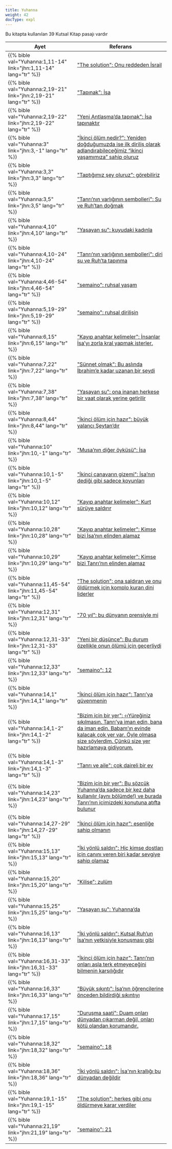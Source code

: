 ```yaml
---
title: Yuhanna
weight: 42
docType: expl
---
```


Bu kitapta kullanılan 39 Kutsal Kitap pasajı vardır

| Ayet | Referans |
|-------|-----------|
| {{% bible val="Yuhanna:1,11-14" link="jhn:1,11-14" lang="tr" %}} | ["The solution": Onu reddeden İsrail](/expl/bible/daniel/the-son-of-man-and-the-remnant#e03e) |
| {{% bible val="Yuhanna:2,19-21" link="jhn:2,19-21" lang="tr" %}} | ["Tapınak": İsa](/appl/content/witnesses/#381b) |
| {{% bible val="Yuhanna:2,19-22" link="jhn:2,19-22" lang="tr" %}} | ["Yeni Antlaşma’da tapınak": İsa tapınaktır](/expl/bible/creation/the-temple-and-the-presence-of-god#1ad7) |
| {{% bible val="Yuhanna:3" link="jhn:3,-1" lang="tr" %}} | ["İkinci ölüm nedir?": Yeniden doğduğumuzda ise ilk diriliş olarak adlandırabileceğimiz “ikinci yaşamımıza” sahip oluruz](/expl/content/1000y/the-thousand-year-kingdom#0495) |
| {{% bible val="Yuhanna:3,3" link="jhn:3,3" lang="tr" %}} | ["Taptığımız şey oluruz": görebiliriz](/appl/topics/power/worship#a481) |
| {{% bible val="Yuhanna:3,5" link="jhn:3,5" lang="tr" %}} | ["Tanrı’nın varlığının sembolleri": Su ve Ruh’tan doğmak](/expl/content/paradise/the-new-jerusalem#4997) |
| {{% bible val="Yuhanna:4,10" link="jhn:4,10" lang="tr" %}} | ["Yaşayan su": kuyudaki kadınla](/expl/content/paradise/the-new-jerusalem#34a7) |
| {{% bible val="Yuhanna:4,10-24" link="jhn:4,10-24" lang="tr" %}} | ["Tanrı’nın varlığının sembolleri": diri su ve Ruh’ta tapınma](/expl/content/paradise/the-new-jerusalem#4997) |
| {{% bible val="Yuhanna:4,46-54" link="jhn:4,46-54" lang="tr" %}} | ["semaino": ruhsal yaşam](/expl/background/literature/literally-or-symbolic#a772) |
| {{% bible val="Yuhanna:5,19-29" link="jhn:5,19-29" lang="tr" %}} | ["semaino": ruhsal dirilişin](/expl/background/literature/literally-or-symbolic#a772) |
| {{% bible val="Yuhanna:6,15" link="jhn:6,15" lang="tr" %}} | ["Kayıp anahtar kelimeler": İnsanlar İsa’yı zorla kral yapmak isterler.](/expl/topics/others/the-rapture#470b) |
| {{% bible val="Yuhanna:7,22" link="jhn:7,22" lang="tr" %}} | ["Sünnet olmak": Bu aslında İbrahim’e kadar uzanan bir şeydi](/expl/background/israel/the-church-is-part-of-israel#ac71) |
| {{% bible val="Yuhanna:7,38" link="jhn:7,38" lang="tr" %}} | ["Yaşayan su": ona inanan herkese bir vaat olarak yerine getirilir](/expl/content/paradise/the-new-jerusalem#34a7) |
| {{% bible val="Yuhanna:8,44" link="jhn:8,44" lang="tr" %}} | ["İkinci ölüm için hazır": büyük yalancı Şeytan’dır](/expl/content/paradise/the-new-jerusalem#d33d) |
| {{% bible val="Yuhanna:10" link="jhn:10,-1" lang="tr" %}} | ["Musa’nın diğer öyküsü": İsa](/expl/bible/exodus/the-birth-of-moses#3d63) |
| {{% bible val="Yuhanna:10,1-5" link="jhn:10,1-5" lang="tr" %}} | ["İkinci canavarın gizemi": İsa’nın dediği gibi sadece koyunları](/expl/content/beasts/the-nature-of-the-beast-in-the-book-of-revelation#9960) |
| {{% bible val="Yuhanna:10,12" link="jhn:10,12" lang="tr" %}} | ["Kayıp anahtar kelimeler": Kurt sürüye saldırır](/expl/topics/others/the-rapture#470b) |
| {{% bible val="Yuhanna:10,28" link="jhn:10,28" lang="tr" %}} | ["Kayıp anahtar kelimeler": Kimse bizi İsa’nın elinden alamaz](/expl/topics/others/the-rapture#470b) |
| {{% bible val="Yuhanna:10,29" link="jhn:10,29" lang="tr" %}} | ["Kayıp anahtar kelimeler": Kimse bizi Tanrı’nın elinden alamaz](/expl/topics/others/the-rapture#470b) |
| {{% bible val="Yuhanna:11,45-54" link="jhn:11,45-54" lang="tr" %}} | ["The solution": ona saldıran ve onu öldürmek için komplo kuran dini liderler](/expl/bible/daniel/the-son-of-man-and-the-remnant#e03e) |
| {{% bible val="Yuhanna:12,31" link="jhn:12,31" lang="tr" %}} | ["70 yıl": bu dünyanın prensiyle mi](/expl/bible/daniel/the-70-year-weeks#66c9) |
| {{% bible val="Yuhanna:12,31-33" link="jhn:12,31-33" lang="tr" %}} | ["Yeni bir düşünce": Bu durum özellikle onun ölümü için geçerliydi](/expl/background/israel/jesus-and-the-covenant#177b) |
| {{% bible val="Yuhanna:12,33" link="jhn:12,33" lang="tr" %}} | ["semaino": 12](/expl/background/literature/literally-or-symbolic#a772) |
| {{% bible val="Yuhanna:14,1" link="jhn:14,1" lang="tr" %}} | ["İkinci ölüm için hazır": Tanrı’ya güvenmenin](/expl/content/paradise/the-new-jerusalem#d33d) |
| {{% bible val="Yuhanna:14,1-2" link="jhn:14,1-2" lang="tr" %}} | ["Bizim için bir yer": ‹‹Yüreğiniz sıkılmasın. Tanrı’ya iman edin, bana da iman edin. Babam’ın evinde kalacak çok yer var. Öyle olmasa size söylerdim. Çünkü size yer hazırlamaya gidiyorum.](/expl/topics/others/the-rapture#3ebd) |
| {{% bible val="Yuhanna:14,1-3" link="jhn:14,1-3" lang="tr" %}} | ["Tanrı ve aile": çok daireli bir ev](/expl/background/israel/the-role-of-family-in-the-bible#7049) |
| {{% bible val="Yuhanna:14,23" link="jhn:14,23" lang="tr" %}} | ["Bizim için bir yer": Bu sözcük Yuhanna’da sadece bir kez daha kullanılır (aynı bölümde!) ve burada Tanrı’nın içimizdeki konutuna atıfta bulunur](/expl/topics/others/the-rapture#3ebd) |
| {{% bible val="Yuhanna:14,27-29" link="jhn:14,27-29" lang="tr" %}} | ["İkinci ölüm için hazır": esenliğe sahip olmanın](/expl/content/paradise/the-new-jerusalem#d33d) |
| {{% bible val="Yuhanna:15,13" link="jhn:15,13" lang="tr" %}} | ["İki yönlü saldırı": Hiç kimse dostları için canını veren biri kadar sevgiye sahip olamaz](/expl/content/beasts/the-nature-of-the-beast-in-the-book-of-revelation#6999) |
| {{% bible val="Yuhanna:15,20" link="jhn:15,20" lang="tr" %}} | ["Kilise": zulüm](/appl/background/overview/2#a565) |
| {{% bible val="Yuhanna:15,25" link="jhn:15,25" lang="tr" %}} | ["Yaşayan su": Yuhanna’da](/expl/content/paradise/the-new-jerusalem#34a7) |
| {{% bible val="Yuhanna:16,13" link="jhn:16,13" lang="tr" %}} | ["İki yönlü saldırı": Kutsal Ruh’un İsa’nın yetkisiyle konuşması gibi](/expl/content/beasts/the-nature-of-the-beast-in-the-book-of-revelation#6999) |
| {{% bible val="Yuhanna:16,31-33" link="jhn:16,31-33" lang="tr" %}} | ["İkinci ölüm için hazır": Tanrı’nın onları asla terk etmeyeceğini bilmenin karşılığıdır](/expl/content/paradise/the-new-jerusalem#d33d) |
| {{% bible val="Yuhanna:16,33" link="jhn:16,33" lang="tr" %}} | ["Büyük sıkıntı": İsa’nın öğrencilerine önceden bildirdiği sıkıntıyı](/expl/content/army/the-end-time-and-the-great-tribulation#ef13) |
| {{% bible val="Yuhanna:17,15" link="jhn:17,15" lang="tr" %}} | ["Duruşma saati": Duam onları dünyadan çıkarman değil, onları kötü olandan korumandır.](/expl/content/letters/the-letter-to-the-church-in-philadelphia#ea48) |
| {{% bible val="Yuhanna:18,32" link="jhn:18,32" lang="tr" %}} | ["semaino": 18](/expl/background/literature/literally-or-symbolic#a772) |
| {{% bible val="Yuhanna:18,36" link="jhn:18,36" lang="tr" %}} | ["İki yönlü saldırı": İsa'nın krallığı bu dünyadan değildir](/expl/content/beasts/the-nature-of-the-beast-in-the-book-of-revelation#6999) |
| {{% bible val="Yuhanna:19,1-15" link="jhn:19,1-15" lang="tr" %}} | ["The solution": herkes gibi onu öldürmeye karar verdiler](/expl/bible/daniel/the-son-of-man-and-the-remnant#e03e) |
| {{% bible val="Yuhanna:21,19" link="jhn:21,19" lang="tr" %}} | ["semaino": 21](/expl/background/literature/literally-or-symbolic#a772) |
